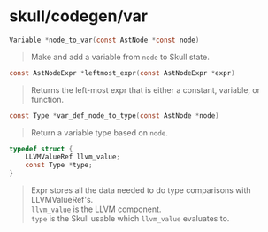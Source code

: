 # skull/codegen/var

```c
Variable *node_to_var(const AstNode *const node)
```

> Make and add a variable from `node` to Skull state.

```c
const AstNodeExpr *leftmost_expr(const AstNodeExpr *expr)
```

> Returns the left-most expr that is either a constant, variable, or function.

```c
const Type *var_def_node_to_type(const AstNode *node)
```

> Return a variable type based on `node`.

```c
typedef struct {
	LLVMValueRef llvm_value;
	const Type *type;
}
```

> Expr stores all the data needed to do type comparisons with LLVMValueRef's.
> \
> `llvm_value` is the LLVM component.
> \
> `type` is the Skull usable which `llvm_value` evaluates to.

